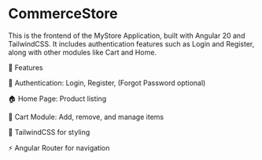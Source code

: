 # CommerceStore

This is the frontend of the MyStore Application, built with Angular 20 and TailwindCSS.
It includes authentication features such as Login and Register, along with other modules like Cart and Home.

🚀 Features

🔐 Authentication: Login, Register, (Forgot Password optional)

🏠 Home Page: Product listing

🛒 Cart Module: Add, remove, and manage items

🎨 TailwindCSS for styling

⚡ Angular Router for navigation
